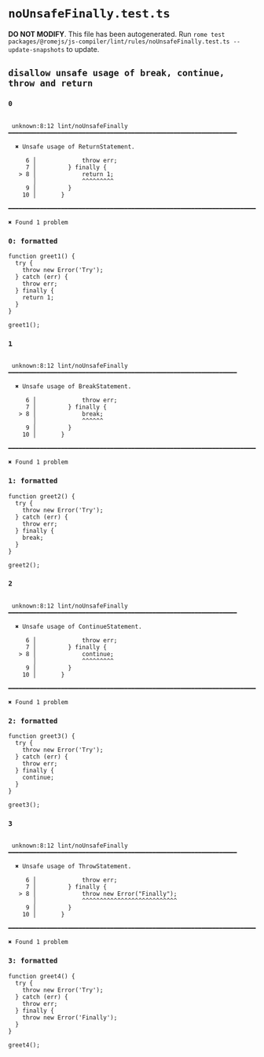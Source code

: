 # `noUnsafeFinally.test.ts`

**DO NOT MODIFY**. This file has been autogenerated. Run `rome test packages/@romejs/js-compiler/lint/rules/noUnsafeFinally.test.ts --update-snapshots` to update.

## `disallow unsafe usage of break, continue, throw and return`

### `0`

```

 unknown:8:12 lint/noUnsafeFinally ━━━━━━━━━━━━━━━━━━━━━━━━━━━━━━━━━━━━━━━━━━━━━━━━━━━━━━━━━━━━━━━━━

  ✖ Unsafe usage of ReturnStatement.

     6 │             throw err;
     7 │         } finally {
   > 8 │             return 1;
       │             ^^^^^^^^^
     9 │         }
    10 │       }

━━━━━━━━━━━━━━━━━━━━━━━━━━━━━━━━━━━━━━━━━━━━━━━━━━━━━━━━━━━━━━━━━━━━━━━━━━━━━━━━━━━━━━━━━━━━━━━━━━━━

✖ Found 1 problem

```

### `0: formatted`

```
function greet1() {
  try {
    throw new Error('Try');
  } catch (err) {
    throw err;
  } finally {
    return 1;
  }
}

greet1();

```

### `1`

```

 unknown:8:12 lint/noUnsafeFinally ━━━━━━━━━━━━━━━━━━━━━━━━━━━━━━━━━━━━━━━━━━━━━━━━━━━━━━━━━━━━━━━━━

  ✖ Unsafe usage of BreakStatement.

     6 │             throw err;
     7 │         } finally {
   > 8 │             break;
       │             ^^^^^^
     9 │         }
    10 │       }

━━━━━━━━━━━━━━━━━━━━━━━━━━━━━━━━━━━━━━━━━━━━━━━━━━━━━━━━━━━━━━━━━━━━━━━━━━━━━━━━━━━━━━━━━━━━━━━━━━━━

✖ Found 1 problem

```

### `1: formatted`

```
function greet2() {
  try {
    throw new Error('Try');
  } catch (err) {
    throw err;
  } finally {
    break;
  }
}

greet2();

```

### `2`

```

 unknown:8:12 lint/noUnsafeFinally ━━━━━━━━━━━━━━━━━━━━━━━━━━━━━━━━━━━━━━━━━━━━━━━━━━━━━━━━━━━━━━━━━

  ✖ Unsafe usage of ContinueStatement.

     6 │             throw err;
     7 │         } finally {
   > 8 │             continue;
       │             ^^^^^^^^^
     9 │         }
    10 │       }

━━━━━━━━━━━━━━━━━━━━━━━━━━━━━━━━━━━━━━━━━━━━━━━━━━━━━━━━━━━━━━━━━━━━━━━━━━━━━━━━━━━━━━━━━━━━━━━━━━━━

✖ Found 1 problem

```

### `2: formatted`

```
function greet3() {
  try {
    throw new Error('Try');
  } catch (err) {
    throw err;
  } finally {
    continue;
  }
}

greet3();

```

### `3`

```

 unknown:8:12 lint/noUnsafeFinally ━━━━━━━━━━━━━━━━━━━━━━━━━━━━━━━━━━━━━━━━━━━━━━━━━━━━━━━━━━━━━━━━━

  ✖ Unsafe usage of ThrowStatement.

     6 │             throw err;
     7 │         } finally {
   > 8 │             throw new Error("Finally");
       │             ^^^^^^^^^^^^^^^^^^^^^^^^^^^
     9 │         }
    10 │       }

━━━━━━━━━━━━━━━━━━━━━━━━━━━━━━━━━━━━━━━━━━━━━━━━━━━━━━━━━━━━━━━━━━━━━━━━━━━━━━━━━━━━━━━━━━━━━━━━━━━━

✖ Found 1 problem

```

### `3: formatted`

```
function greet4() {
  try {
    throw new Error('Try');
  } catch (err) {
    throw err;
  } finally {
    throw new Error('Finally');
  }
}

greet4();

```
